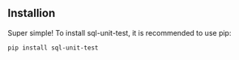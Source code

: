 ## Installion

Super simple! To install sql-unit-test, it is recommended to use pip:

```
pip install sql-unit-test
```